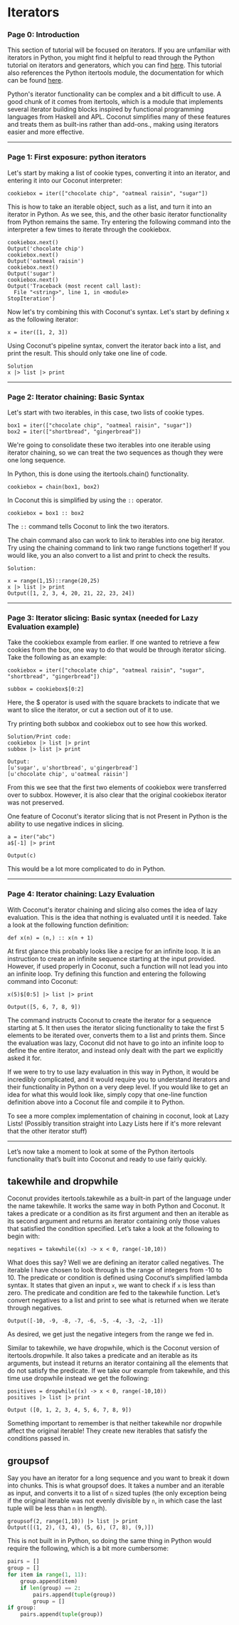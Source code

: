 # Iterators

### Page 0: Introduction

This section of tutorial will be focused on iterators. If you are unfamiliar with iterators in Python, you might find it helpful to read through the Python tutorial on iterators and generators, which you can find [here](https://docs.Python.org/3/tutorial/classes.html#iterators). This tutorial also references the Python itertools module, the documentation for which can be found [here](https://docs.Python.org/2/library/itertools.html).

Python's iterator functionality can be complex and a bit difficult to use. A good chunk of it comes from itertools, which is a module that implements several iterator building blocks inspired by functional programming languages from Haskell and APL. Coconut simplifies many of these features and treats them as built-ins rather than add-ons., making using iterators easier and more effective.

***
### Page 1: First exposure: python iterators

Let's start by making a list of cookie types, converting it into an iterator, and entering it into our Coconut interpreter:
```
cookiebox = iter(["chocolate chip", "oatmeal raisin", "sugar"])
```
This is how to take an iterable object, such as a list, and turn it into an iterator in Python. As we see, this, and the other basic iterator functionality from Python remains the same. Try entering the following command into the interpreter a few times to iterate through the cookiebox.
```
cookiebox.next()
Output('chocolate chip')
cookiebox.next()
Output('oatmeal raisin')
cookiebox.next()
Output('sugar')
cookiebox.next()
Output('Traceback (most recent call last):
  File "<string>", line 1, in <module>
StopIteration')
```


Now let's try combining this with Coconut's syntax. Let's start by defining x as the following iterator:
```
x = iter([1, 2, 3])
```
Using Coconut's pipeline syntax, convert the iterator back into a list, and print the result. This should only take one line of code.
```
Solution
x |> list |> print
```

***
### Page 2: Iterator chaining: Basic Syntax

Let's start with two iterables, in this case, two lists of cookie types.
```
box1 = iter(["chocolate chip", "oatmeal raisin", "sugar"])
box2 = iter(["shortbread", "gingerbread"])
```
We're going to consolidate these two iterables into one iterable using iterator chaining, so we can treat the two sequences as though they were one long sequence.

In Python, this is done using the itertools.chain() functionality.
```
cookiebox = chain(box1, box2)
```

 In Coconut this is simplified by using the `::` operator.
```
cookiebox = box1 :: box2
```
The `::` command tells Coconut to link the two iterators.


The chain command also can work to link to iterables into one big iterator. Try using the chaining command to link two range functions together! If you would like, you an also convert to a list and print to check the results.
```
Solution:

x = range(1,15)::range(20,25)
x |> list |> print
Output([1, 2, 3, 4, 20, 21, 22, 23, 24])

```

***
### Page 3: Iterator slicing: Basic syntax (needed for Lazy Evaluation example)

Take the cookiebox example from earlier. If one wanted to retrieve a few cookies from the box, one way to do that would be through iterator slicing. Take the following as an example:
```
cookiebox = iter(["chocolate chip", "oatmeal raisin", "sugar", "shortbread", "gingerbread"])

subbox = cookiebox$[0:2]
```
Here, the $ operator is used with the square brackets to indicate that we want to slice the iterator, or cut a section out of it to use.

Try printing both subbox and cookiebox out to see how this worked.
```
Solution/Print code:
cookiebox |> list |> print
subbox |> list |> print

Output:
[u'sugar', u'shortbread', u'gingerbread']
[u'chocolate chip', u'oatmeal raisin']
```
From this we see that the first two elements of cookiebox were transferred over to subbox. However, it is also clear that the original cookiebox iterator was not preserved.

One feature of Coconut's iterator slicing that is not Present in Python is the ability to use negative indices in slicing.
```
a = iter("abc")
a$[-1] |> print

Output(c)
```
This would be a lot more complicated to do in Python.

***
### Page 4: Iterator chaining: Lazy Evaluation

With Coconut's iterator chaining and slicing also comes the idea of lazy evaluation. This is the idea that nothing is evaluated until it is needed. Take a look at the following function definition:
```
def x(n) = (n,) :: x(n + 1)
```
At first glance this probably looks like a recipe for an infinite loop. It is an instruction to create an infinite sequence starting at the input provided. However, if used properly in Coconut, such a function will not lead you into an infinite loop. Try defining this function and entering the following command into Coconut:
```
x(5)$[0:5] |> list |> print

Output([5, 6, 7, 8, 9])
```
The command instructs Coconut to create the iterator for a sequence starting at 5. It then uses the iterator slicing functionality to take the first 5 elements to be iterated over, converts them to a list and prints them. Since the evaluation was lazy, Coconut did not have to go into an infinite loop to define the entire iterator, and instead only dealt with the part we explicitly asked it for.

If we were to try to use lazy evaluation in this way in Python, it would be incredibly complicated, and it would require you to understand iterators and their functionality in Python on a very deep level. If you would like to get an idea for what this would look like, simply copy that one-line function definition above into a Coconut file and compile it to Python.

To see a more complex implementation of chaining in coconut, look at Lazy Lists! (Possibly transition straight into Lazy Lists here if it's more relevant that the other iterator stuff)

***

Let’s now take a moment to look at some of the Python itertools functionality that’s built into Coconut and ready to use fairly quickly.

## takewhile and dropwhile

Coconut provides itertools.takewhile as a built-in part of the language under the name takewhile. It works the same way in both Python and Coconut. It takes a predicate or a condition as its first argument and then an iterable as its second argument and returns an iterator containing only those values that satisfied the condition specified. Let’s take a look at the following to begin with:

```
negatives = takewhile((x) -> x < 0, range(-10,10))
```

What does this say? Well we are defining an iterator called negatives. The iterable I have chosen to look through is the range of integers from -10 to 10. The predicate or condition is defined using Coconut’s simplified lambda syntax. It states that given an input `x`, we want to check if `x` is less than zero. The predicate and condition are fed to the takewhile function. Let’s convert negatives to a list and print to see what is returned when we iterate through negatives.

```
Output([-10, -9, -8, -7, -6, -5, -4, -3, -2, -1])
```

As desired, we get just the negative integers from the range we fed in.

Similar to takewhile, we have dropwhile, which is the Coconut version of itertools.dropwhile. It also takes a predicate and an iterable as its arguments, but instead it returns an iterator containing all the elements that do not satisfy the predicate. If we take our example from takewhile, and this time use dropwhile instead we get the following:

```
positives = dropwhile((x) -> x < 0, range(-10,10))
positives |> list |> print

Output ([0, 1, 2, 3, 4, 5, 6, 7, 8, 9])
```

Something important to remember is that neither takewhile nor dropwhile affect the original iterable! They create new iterables that satisfy the conditions passed in.

## groupsof

Say you have an iterator for a long sequence and you want to break it down into chunks. This is what groupsof does. It takes a number and an iterable as input, and converts it to a list of `n` sized tuples (the only exception being if the original iterable was not evenly divisible by `n`, in which case the last tuple will be less than `n` in length).

```
groupsof(2, range(1,10)) |> list |> print
Output([(1, 2), (3, 4), (5, 6), (7, 8), (9,)])
```

This is not built in in Python, so doing the same thing in Python would require the following, which is a bit more cumbersome:

```python
pairs = []
group = []
for item in range(1, 11):
    group.append(item)
    if len(group) == 2:
        pairs.append(tuple(group))
        group = []
if group:
    pairs.append(tuple(group))
```
